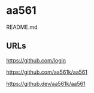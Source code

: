 # aa561

README.md

## URLs

https://github.com/login

https://github.com/aa561k/aa561

https://github.dev/aa561k/aa561
